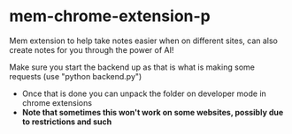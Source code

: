 # mem-chrome-extension-p

Mem extension to help take notes easier when on different sites, can also create notes for you through the power of AI!


Make sure you start the backend up as that is what is making some requests (use "python backend.py")
- Once that is done you can unpack the folder on developer mode in chrome extensions
- **Note that sometimes this won't work on some websites, possibly due to restrictions and such**
